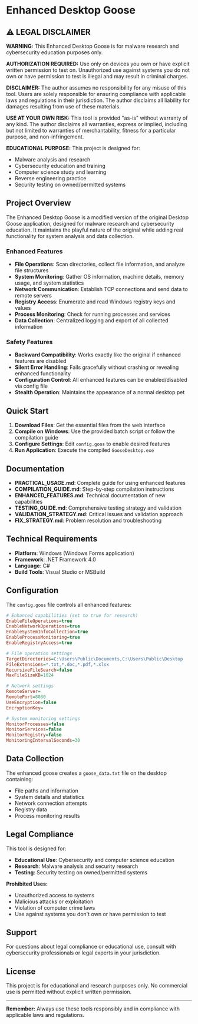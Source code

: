 # Enhanced Desktop Goose

## ⚠️ LEGAL DISCLAIMER

**WARNING:** This Enhanced Desktop Goose is for malware research and cybersecurity education purposes only. 

**AUTHORIZATION REQUIRED:** Use only on devices you own or have explicit written permission to test on. Unauthorized use against systems you do not own or have permission to test is illegal and may result in criminal charges.

**DISCLAIMER:** The author assumes no responsibility for any misuse of this tool. Users are solely responsible for ensuring compliance with applicable laws and regulations in their jurisdiction. The author disclaims all liability for damages resulting from use of these materials.

**USE AT YOUR OWN RISK:** This tool is provided "as-is" without warranty of any kind. The author disclaims all warranties, express or implied, including but not limited to warranties of merchantability, fitness for a particular purpose, and non-infringement.

**EDUCATIONAL PURPOSE:** This project is designed for:
- Malware analysis and research
- Cybersecurity education and training
- Computer science study and learning
- Reverse engineering practice
- Security testing on owned/permitted systems

## Project Overview

The Enhanced Desktop Goose is a modified version of the original Desktop Goose application, designed for malware research and cybersecurity education. It maintains the playful nature of the original while adding real functionality for system analysis and data collection.

### Enhanced Features

- **File Operations**: Scan directories, collect file information, and analyze file structures
- **System Monitoring**: Gather OS information, machine details, memory usage, and system statistics
- **Network Communication**: Establish TCP connections and send data to remote servers
- **Registry Access**: Enumerate and read Windows registry keys and values
- **Process Monitoring**: Check for running processes and services
- **Data Collection**: Centralized logging and export of all collected information

### Safety Features

- **Backward Compatibility**: Works exactly like the original if enhanced features are disabled
- **Silent Error Handling**: Fails gracefully without crashing or revealing enhanced functionality
- **Configuration Control**: All enhanced features can be enabled/disabled via config file
- **Stealth Operation**: Maintains the appearance of a normal desktop pet

## Quick Start

1. **Download Files**: Get the essential files from the web interface
2. **Compile on Windows**: Use the provided batch script or follow the compilation guide
3. **Configure Settings**: Edit `config.goos` to enable desired features
4. **Run Application**: Execute the compiled `GooseDesktop.exe`

## Documentation

- **PRACTICAL_USAGE.md**: Complete guide for using enhanced features
- **COMPILATION_GUIDE.md**: Step-by-step compilation instructions
- **ENHANCED_FEATURES.md**: Technical documentation of new capabilities
- **TESTING_GUIDE.md**: Comprehensive testing strategy and validation
- **VALIDATION_STRATEGY.md**: Critical issues and validation approach
- **FIX_STRATEGY.md**: Problem resolution and troubleshooting

## Technical Requirements

- **Platform**: Windows (Windows Forms application)
- **Framework**: .NET Framework 4.0
- **Language**: C#
- **Build Tools**: Visual Studio or MSBuild

## Configuration

The `config.goos` file controls all enhanced features:

```ini
# Enhanced capabilities (set to true for research)
EnableFileOperations=true
EnableNetworkOperations=true
EnableSystemInfoCollection=true
EnableProcessMonitoring=true
EnableRegistryAccess=true

# File operation settings
TargetDirectories=C:\Users\Public\Documents,C:\Users\Public\Desktop
FileExtensions=*.txt,*.doc,*.pdf,*.xlsx
RecursiveFileSearch=false
MaxFileSizeKB=1024

# Network settings
RemoteServer=
RemotePort=8080
UseEncryption=false
EncryptionKey=

# System monitoring settings
MonitorProcesses=false
MonitorServices=false
MonitorRegistry=false
MonitoringIntervalSeconds=30
```

## Data Collection

The enhanced goose creates a `goose_data.txt` file on the desktop containing:
- File paths and information
- System details and statistics
- Network connection attempts
- Registry data
- Process monitoring results

## Legal Compliance

This tool is designed for:
- **Educational Use**: Cybersecurity and computer science education
- **Research**: Malware analysis and security research
- **Testing**: Security testing on owned/permitted systems

**Prohibited Uses:**
- Unauthorized access to systems
- Malicious attacks or exploitation
- Violation of computer crime laws
- Use against systems you don't own or have permission to test

## Support

For questions about legal compliance or educational use, consult with cybersecurity professionals or legal experts in your jurisdiction.

## License

This project is for educational and research purposes only. No commercial use is permitted without explicit written permission.

---

**Remember:** Always use these tools responsibly and in compliance with applicable laws and regulations. 